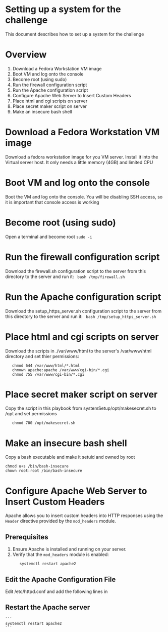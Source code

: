 # Setting up a system for the challenge
This document describes how to set up a system for the challenge

# Overview
1. Download a Fedora Workstation VM image
2. Boot VM and log onto the console
3. Become root (using sudo)
4. Run the firewall configuration script
5. Run the Apache configuration script
6. Configure Apache Web Server to Insert Custom Headers
7. Place html and cgi scripts on server
9. Place secret maker script on server
10. Make an insecure bash shell


# Download a Fedora Workstation VM image
Download a fedora workstation image for you VM server. Install it into the Virtual server host. It only needs a little memory (4GB) and limited CPU
# Boot VM and log onto the console
Boot the VM and log onto the console. You will be disabling SSH access, so it is important that console access is working
# Become root (using sudo)
Open a terminal and become root
```sudo -i```
# Run the firewall configuration script
Download the firewall.sh configuration script to the server from this directory to the server and run it:
``` bash /tmp/firewall.sh```
# Run the Apache configuration script
Download the setup_https_server.sh configuration script to the server from this directory to the server and run it:
``` bash /tmp/setup_https_server.sh```
# Place html and cgi scripts on server
Download the scripts in ./var/www/html to the server's /var/www/html directory and set thier permissions:
```chown apache:apache /var/www/html/*.html
   chmod 644 /var/www/html/*.html
   chmown apache:apache /var/www/cgi-bin/*.cgi
   chmod 755 /var/www/cgi-bin/*.cgi
 ```  
# Place secret maker script on server
Copy the script in this playbook from systemSetup/opt/makesecret.sh to /opt and set permissions
```chown root:root /opt/makesecret.sh
   chmod 700 /opt/makesecret.sh
```

# Make an insecure bash shell
Copy a bash executable and make it setuid and owned by root
```cp -p /bin/bash /bin/bash-insecure
chmod u+s /bin/bash-insecure
chown root:root /bin/bash-insecure
```
# Configure Apache Web Server to Insert Custom Headers
Apache allows you to insert custom headers into HTTP responses using the `Header` directive provided by the `mod_headers` module. 

## Prerequisites
1. Ensure Apache is installed and running on your server.
2. Verify that the `mod_headers` module is enabled:
    ```a2enmod headers
       systemctl restart apache2
    ```

## Edit the Apache Configuration File
Edit /etc/httpd.conf and add the following lines in

## Restart the Apache server
    ```
    systemctl restart apache2
    ```
